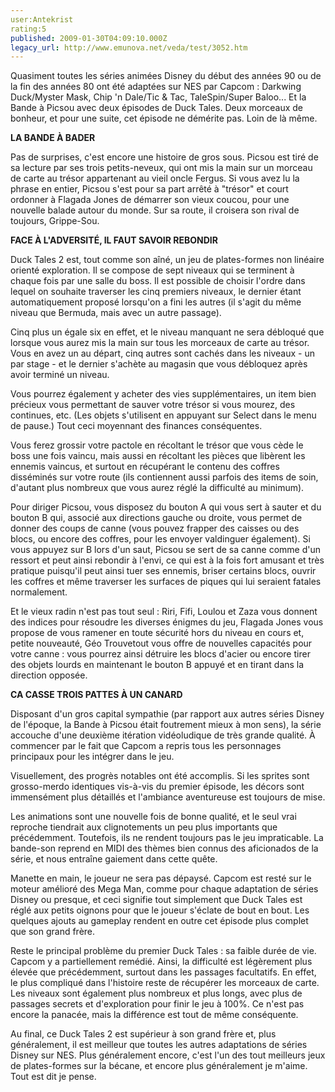 ```yaml
---
user:Antekrist
rating:5
published: 2009-01-30T04:09:10.000Z
legacy_url: http://www.emunova.net/veda/test/3052.htm
---
```

Quasiment toutes les séries animées Disney du début des années 90 ou de la fin des années 80 ont été adaptées sur NES par Capcom : Darkwing Duck/Myster Mask, Chip 'n Dale/Tic & Tac, TaleSpin/Super Baloo... Et la Bande à Picsou avec deux épisodes de Duck Tales. Deux morceaux de bonheur, et pour une suite, cet épisode ne démérite pas. Loin de là même.  

  

**LA BANDE À BADER**  

Pas de surprises, c'est encore une histoire de gros sous. Picsou est tiré de sa lecture par ses trois petits-neveux, qui ont mis la main sur un morceau de carte au trésor appartenant au vieil oncle Fergus. Si vous avez lu la phrase en entier, Picsou s'est pour sa part arrêté à "trésor" et court ordonner à Flagada Jones de démarrer son vieux coucou, pour une nouvelle balade autour du monde. Sur sa route, il croisera son rival de toujours, Grippe-Sou.  

  

**FACE À L'ADVERSITÉ, IL FAUT SAVOIR REBONDIR**  

Duck Tales 2 est, tout comme son aîné, un jeu de plates-formes non linéaire orienté exploration. Il se compose de sept niveaux qui se terminent à chaque fois par une salle du boss. Il est possible de choisir l'ordre dans lequel on souhaite traverser les cinq premiers niveaux, le dernier étant automatiquement proposé lorsqu'on a fini les autres (il s'agit du même niveau que Bermuda, mais avec un autre passage).  

Cinq plus un égale six en effet, et le niveau manquant ne sera débloqué que lorsque vous aurez mis la main sur tous les morceaux de carte au trésor. Vous en avez un au départ, cinq autres sont cachés dans les niveaux - un par stage - et le dernier s'achète au magasin que vous débloquez après avoir terminé un niveau.  

Vous pourrez également y acheter des vies supplémentaires, un item bien précieux vous permettant de sauver votre trésor si vous mourez, des continues, etc. (Les objets s'utilisent en appuyant sur Select dans le menu de pause.) Tout ceci moyennant des finances conséquentes.  

Vous ferez grossir votre pactole en récoltant le trésor que vous cède le boss une fois vaincu, mais aussi en récoltant les pièces que libèrent les ennemis vaincus, et surtout en récupérant le contenu des coffres disséminés sur votre route (ils contiennent aussi parfois des items de soin, d'autant plus nombreux que vous aurez réglé la difficulté au minimum).  

Pour diriger Picsou, vous disposez du bouton A qui vous sert à sauter et du bouton B qui, associé aux directions gauche ou droite, vous permet de donner des coups de canne (vous pouvez frapper des caisses ou des blocs, ou encore des coffres, pour les envoyer valdinguer également). Si vous appuyez sur B lors d'un saut, Picsou se sert de sa canne comme d'un ressort et peut ainsi rebondir à l'envi, ce qui est à la fois fort amusant et très pratique puisqu'il peut ainsi tuer ses ennemis, briser certains blocs, ouvrir les coffres et même traverser les surfaces de piques qui lui seraient fatales normalement.  

Et le vieux radin n'est pas tout seul : Riri, Fifi, Loulou et Zaza vous donnent des indices pour résoudre les diverses énigmes du jeu, Flagada Jones vous propose de vous ramener en toute sécurité hors du niveau en cours et, petite nouveauté, Géo Trouvetout vous offre de nouvelles capacités pour votre canne : vous pourrez ainsi détruire les blocs d'acier ou encore tirer des objets lourds en maintenant le bouton B appuyé et en tirant dans la direction opposée.  

  

**CA CASSE TROIS PATTES À UN CANARD**  

Disposant d'un gros capital sympathie (par rapport aux autres séries Disney de l'époque, la Bande à Picsou était foutrement mieux à mon sens), la série accouche d'une deuxième itération vidéoludique de très grande qualité. À commencer par le fait que Capcom a repris tous les personnages principaux pour les intégrer dans le jeu.  

Visuellement, des progrès notables ont été accomplis. Si les sprites sont grosso-merdo identiques vis-à-vis du premier épisode, les décors sont immensément plus détaillés et l'ambiance aventureuse est toujours de mise.  

Les animations sont une nouvelle fois de bonne qualité, et le seul vrai reproche tiendrait aux clignotements un peu plus importants que précédemment. Toutefois, ils ne rendent toujours pas le jeu impraticable. La bande-son reprend en MIDI des thèmes bien connus des aficionados de la série, et nous entraîne gaiement dans cette quête.  

Manette en main, le joueur ne sera pas dépaysé. Capcom est resté sur le moteur amélioré des Mega Man, comme pour chaque adaptation de séries Disney ou presque, et ceci signifie tout simplement que Duck Tales est réglé aux petits oignons pour que le joueur s'éclate de bout en bout. Les quelques ajouts au gameplay rendent en outre cet épisode plus complet que son grand frère.  

Reste le principal problème du premier Duck Tales : sa faible durée de vie. Capcom y a partiellement remédié. Ainsi, la difficulté est légèrement plus élevée que précédemment, surtout dans les passages facultatifs. En effet, le plus compliqué dans l'histoire reste de récupérer les morceaux de carte. Les niveaux sont également plus nombreux et plus longs, avec plus de passages secrets et d'exploration pour finir le jeu à 100%. Ce n'est pas encore la panacée, mais la différence est tout de même conséquente.  

  

Au final, ce Duck Tales 2 est supérieur à son grand frère et, plus généralement, il est meilleur que toutes les autres adaptations de séries Disney sur NES. Plus généralement encore, c'est l'un des tout meilleurs jeux de plates-formes sur la bécane, et encore plus généralement je m'aime. Tout est dit je pense.